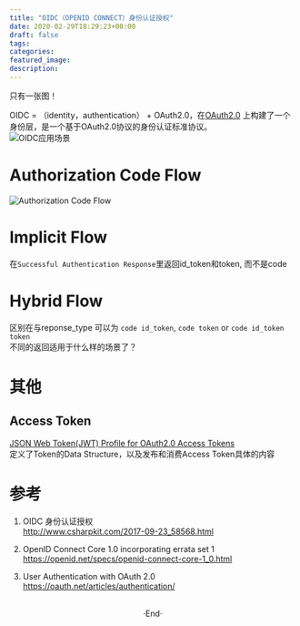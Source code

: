 ```yaml
---
title: "OIDC（OPENID CONNECT）身份认证授权"
date: 2020-02-29T18:29:23+08:00
draft: false
tags: 
categories: 
featured_image: 
description: 
---
```

只有一张图！
  
OIDC = （identity，authentication） + OAuth2.0，在[OAuth2.0](https://tools.ietf.org/html/rfc6749) 上构建了一个身份层，是一个基于OAuth2.0协议的身份认证标准协议。   
![OIDC应用场景](http://www.csharpkit.com/Data/csharpkit/upload/image/20170923/6364180189599301186875856.png)   

# Authorization Code Flow  
![Authorization Code Flow](http://www.csharpkit.com/Data/csharpkit/upload/image/20170923/6364180189635879511255253.jpg)  

# Implicit Flow  
在`Successful Authentication Response`里返回id_token和token, 而不是code  

# Hybrid Flow  
区别在与reponse_type 可以为 `code id_token`, `code token` or `code id_token token`   
不同的返回适用于什么样的场景了？   

# 其他
## Access Token 
[JSON Web Token(JWT) Profile  for OAuth2.0 Access Tokens ](https://tools.ietf.org/html/draft-ietf-oauth-access-token-jwt-03#section-2.2)  
定义了Token的Data Structure，以及发布和消费Access Token具体的内容  

# 参考 
1. OIDC 身份认证授权  
  http://www.csharpkit.com/2017-09-23_58568.html  

2. OpenID Connect Core 1.0 incorporating errata set 1  
  https://openid.net/specs/openid-connect-core-1_0.html  

3. User Authentication with OAuth 2.0
  https://oauth.net/articles/authentication/


<br>

<center>  ·End·  </center>
